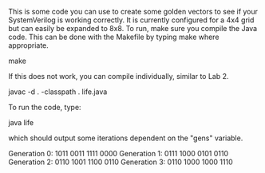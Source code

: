 This is some code you can use to create some golden vectors to see if
your SystemVerilog is working correctly.  It is currently configured
for a 4x4 grid but can easily be expanded to 8x8.  To run, make sure
you compile the Java code.  This can be done with the Makefile by
typing make where appropriate.

make

If this does not work, you can compile individually, similar to Lab 2.

javac -d . -classpath . life.java 

To run the code, type:

java life

which should output some iterations dependent on the "gens" variable.

Generation 0:
1011
0011
1111
0000
Generation 1:
0111
1000
0101
0110
Generation 2:
0110
1001
1100
0110
Generation 3:
0110
1000
1000
1110
